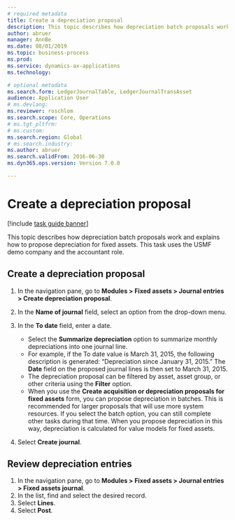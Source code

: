 ```yaml
---
# required metadata 
title: Create a depreciation proposal
description: This topic describes how depreciation batch proposals work and explains how to propose depreciation for fixed assets. 
author: abruer
manager: AnnBe 
ms.date: 08/01/2019
ms.topic: business-process 
ms.prod:  
ms.service: dynamics-ax-applications 
ms.technology:  

# optional metadata 
ms.search.form: LedgerJournalTable, LedgerJournalTransAsset   
audience: Application User 
# ms.devlang:
ms.reviewer: roschlom
ms.search.scope: Core, Operations 
# ms.tgt_pltfrm:  
# ms.custom:  
ms.search.region: Global
# ms.search.industry: 
ms.author: abruer
ms.search.validFrom: 2016-06-30 
ms.dyn365.ops.version: Version 7.0.0

---
```


# Create a depreciation proposal

[!include [task guide banner](../../includes/task-guide-banner.md)]

This topic describes how depreciation batch proposals work and explains how to propose depreciation for fixed assets. This task uses the USMF demo company and the accountant role.


## Create a depreciation proposal
1. In the navigation pane, go to **Modules > Fixed assets > Journal entries > Create depreciation proposal**.
2. In the **Name of journal** field, select an option from the drop-down menu.
3. In the **To date** field, enter a date.

    - Select the **Summarize depreciation** option to summarize monthly depreciations into one journal line.  
    - For example, if the To date value is March 31, 2015, the following description is generated: “Depreciation since January 31, 2015.” The **Date** field on the proposed journal lines is then set to March 31, 2015.  
    - The depreciation proposal can be filtered by asset, asset group, or other criteria using the **Filter** option.  
    - When you use the **Create acquisition or depreciation proposals for fixed assets** form, you can propose depreciation in batches. This is recommended for larger proposals that will use more system resources. If you select the batch option, you can still complete other tasks during that time. When you propose depreciation in this way, depreciation is calculated for value models for fixed assets.  

4. Select **Create journal**.

## Review depreciation entries
1. In the navigation pane, go to **Modules > Fixed assets > Journal entries > Fixed assets journal**.
2. In the list, find and select the desired record.
3. Select **Lines**.
4. Select **Post**.

